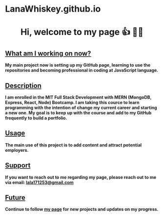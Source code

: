 # LanaWhiskey.github.io
# <p align="center"> <b/>Hi, welcome to my page 👍 💁🏼<b/> </p>

## <ins>What am I working on now?

My main project  now is setting up my GitHub page, learning to use the repositories and becoming professional in coding at JavaScript language.

## <ins>Description

I am enrolled in the MIT Full Stack Development with MERN (MongoDB, Express, React, Node) Bootcamp. I am taking this cource to learn programming with the intention of change my current career and starting a new one. My goal is to keep up with the course and add to my GitHub frequently to build a portfolio.

## <ins>Usage

The main use of this project is to add content and attract potential employers.

## <ins>Support

If you want to reach out to me regarding my page, please reach out to me via email: lala171253@gmail.com

## <ins>Future

Continue to follow [my page](https://LanaWhiskey.github.io/) for new projects and updates on my progress.
